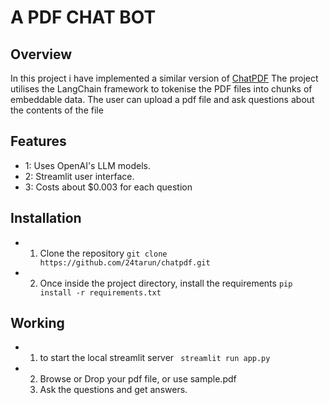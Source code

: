 # A PDF CHAT BOT

## Overview

In this project i have implemented a similar version of [ChatPDF](https://www.chatpdf.com/)
The project utilises the LangChain framework to tokenise the PDF files into chunks of embeddable data.
The user can upload a pdf file and ask questions about the contents of the file

## Features

- 1: Uses OpenAI's LLM models.
- 2: Streamlit user interface.
- 3: Costs about $0.003 for each question 

## Installation

- 1. Clone the repository
      ```git clone https://github.com/24tarun/chatpdf.git```
- 2. Once inside the project directory, install the requirements
      ```pip install -r requirements.txt```
## Working

- 1. to start the local streamlit server
      ``` streamlit run app.py```
- 2. Browse or Drop your pdf file, or use sample.pdf
  3. Ask the questions and get answers.
